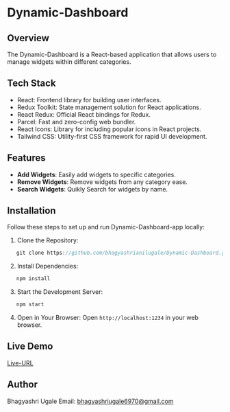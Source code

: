 # Dynamic-Dashboard

## Overview

The Dynamic-Dashboard is a React-based application that allows users to manage widgets within different categories.

## Tech Stack
- React: Frontend library for building user interfaces.
- Redux Toolkit: State management solution for React applications.
- React Redux: Official React bindings for Redux.
- Parcel: Fast and zero-config web bundler.
- React Icons: Library for including popular icons in React projects.
- Tailwind CSS: Utility-first CSS framework for rapid UI development.

## Features
- **Add Widgets**: Easily add widgets to specific categories.
- **Remove Widgets**: Remove widgets from any category ease.
- **Search Widgets**: Quikly Search for widgets by name.

## Installation
Follow these steps to set up and run Dynamic-Dashboard-app locally:

1. Clone the Repository:
 ```javascript
    git clone https://github.com/bhagyashrianilugale/Dynamic-Dashboard.git
 ```
 2. Install Dependencies:
```javascript
   npm install
```
3. Start the Development Server:
```javascript
   npm start
```
4. Open in Your Browser: Open `http://localhost:1234` in your web browser.

## Live Demo
   [ Live-URL](https://dynamic-dashboardbau.netlify.app/)
   
## Author
Bhagyashri Ugale
Email: bhagyashriugale6970@gmail.com
